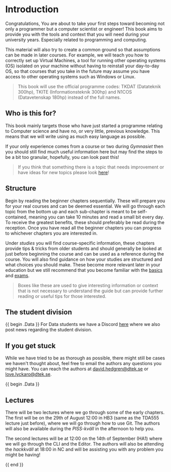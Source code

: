 # Introduction

Congratulations, You are about to take your first steps toward becoming not only a programmer but a computer scientist or engineer! This book aims to provide you with the tools and context that you will need during your university years. Especially related to programming and computing.

This material will also try to create a common ground so that assumptions can be made in later courses. For example, we will teach you how to correctly set up Virtual Machines, a tool for running other operating systems (OS) isolated on your machine without having to reinstall your day-to-day OS, so that courses that you take in the future may assume you have access to other operating systems such as Windows or Linux.

> This book will use the official programme codes: TKDAT (Datateknik 300hp), TKITE (Informationsteknik 300hp) and N1COS (Datavetenskap 180hp) instead of the full names.

## Who is this for?

This book mainly targets those who have just started a programme relating to Computer science and have no, or very little, previous knowledge. This means that we will write using as much easy language as possible.

If your only experience comes from a course or two during _Gymnasiet_ then you should still find much useful information here but may find the steps to be a bit too granular, hopefully, you can look past this!

> If you think that something there is a topic that needs improvement or have ideas for new topics please look [here](./contributing.md#request-changes)!

## Structure

Begin by reading the beginner chapters sequentially. These will prepare you for your real courses and can be deemed essential. We will go through each topic from the bottom up and each sub-chapter is meant to be self-contained, meaning you can take 10 minutes and read a small bit every day. To receive the greatest benefits, these should preferably be read during the reception. Once you have read all the beginner chapters you can progress to whichever chapters you are interested in.

Under _studies_ you will find course-specific information, these chapters provide tips & tricks from older students and should generally be looked at just before beginning the course and can be used as a reference during the course. You will also find guidance on how your studies are structured and what choices you should make. These become more relevant later in your education but we still recommend that you become familiar with the [basics](./studies/basics.md) and [exams](./studies/exams.md).

> Boxes like these are used to give interesting information or context that is not necessary to understand the guide but can provide further reading or useful tips for those interested.

## The student division

{{ begin .Data }}
For Data students we have a Discord [here](https://discord.gg/nu3SWDUwHH) where we also post news regarding the student division.

## If you get stuck

While we have tried to be as thorough as possible, there might still be cases we haven't thought about, feel free to email the authors any questions you might have. You can reach the authors at [david.hedgren@dtek.se](mailto://david.hedgren@dtek.se) or [love.lyckaro@dtek.se](mailto://love.lyckaro@dtek.se).

{{ begin .Data }}

## Lectures

There will be two lectures where we go through some of the early chapters. The first will be on the 29th of August 12:00 in HB3 (same as the TDA555 lecture just before), where we will go through how to use Git. The authors will also be available during the _PISS-kväll_ in the afternoon to help you.

The second lectures will be at 12:00 on the 14th of September (HA1) where we will go through the CLI and the Editor. The authors will also be attending the _hackkväll_ at 18:00 in NC and will be assisting you with any problem you might be having!

{{ end }}
